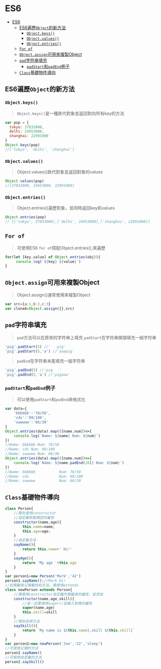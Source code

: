 # ES6
- [ES6](#es6)
    - [<span id="object">ES6遍歷`Object`的新方法</span>](#span-idobjectes6%E9%81%8D%E6%AD%B7object%E7%9A%84%E6%96%B0%E6%96%B9%E6%B3%95span)
        - [`Object.keys()`](#objectkeys)
        - [`Object.values()`](#objectvalues)
        - [`Object.entries()`](#objectentries)
    - [`For of`](#for-of)
    - [<span id="assign">`Object.assign`可用來複製Object</span>](#span-idassignobjectassign%E5%8F%AF%E7%94%A8%E4%BE%86%E8%A4%87%E8%A3%BDobjectspan)
    - [<span id="pad">`pad`字符串填充</span>](#span-idpadpad%E5%AD%97%E7%AC%A6%E4%B8%B2%E5%A1%AB%E5%85%85span)
        - [`padStart`和`padEnd`例子](#padstart%E5%92%8Cpadend%E4%BE%8B%E5%AD%90)
    - [<span id="use-class">`Class`基礎物件導向</span>](#span-iduse-classclass%E5%9F%BA%E7%A4%8E%E7%89%A9%E4%BB%B6%E5%B0%8E%E5%90%91span)
## <span id="object">ES6遍歷`Object`的新方法</span>
### `Object.keys()`
> `Object.keys()`是一種跌代對象並返回對向所有key的方法
```javascript
var pop = {
  tokyo: 37833000,
  delhi: 24953000,
  shanghai: 22991000
}
Object.keys(pop)
//['tokyo', 'delhi', 'shanghai']
```
### `Object.values()`
> Object.values()跌代對象並返回對象的values
```javascript
Object.values(pop)
//[37833000, 24953000, 22991000]
```
### `Object.entries()`
> Object.entries()遍歷對象，並同時返回key和values
```javascript
Object.entries(pop)
// [['tokyo', 37833000],['delhi', 24953000],['shanghai', 22991000]]
```
## `For of`
> 可使用ES6 `for of`搭配Object.entries(),來遍歷
```javascript
for(let [key,value] of Object.entries(obj)){
     console.log(`${key} ${value}`)
}
```
## <span id="assign">`Object.assign`可用來複製Object</span>
> Object.assign()通常使用來複製Object
```javascript
var src={a:1,b:2,c:3}
var cloneA=Object.assign({},src)
```
## <span id="pad">`pad`字符串填充</span>
> `pad`方法可以在原來的字符串上填充
> `padStart`在字符串開頭填充一組字符串
```javascript
'pig'.padStart(5) //'   pig'
'pig'.padStart(5,'a') //'aaapig'
```
> `padEnd`在字符串末尾填充一組字符串
```javascript
'pig'.padEnd(5) //'pig   '
'pig'.padEnd(5,'a') //'pigaaa'
```
### `padStart`和`padEnd`例子
> 可以使用`padStart`和`padEnd`來格式化
```javascript
var data={
    'bbbbbb':'78/50',
    'cds':'99/100',
    'swwwww':'66/30'
}
Object.entries(data).map(([name,num])=>{
	console.log(`Name: ${name} Num: ${num}`)
})
//Name: bbbbbb Num: 78/50
//Name: cds Num: 99/100
//Name: swwwww Num: 66/30
Object.entries(data).map(([name,num])=>{
	console.log(`Name: ${name.padEnd(16)} Num: ${num}`)
})
//Name: bbbbbb           Num: 78/50
//Name: cds              Num: 99/100
//Name: swwwww           Num: 66/30
```
## <span id="use-class">`Class`基礎物件導向</span>
```javascript
class Person{
    //需先使用constructor
    //自定義對象類型的屬性
    constructor(name,age){
        this.name=name;
        this.age=age;
    }
    //自定義方法
    sayName(){
        return this.name+' Hi!'
    }
    sayAge(){
        return 'My age '+this.age
    }
}
var person1=new Person('Mark','42')
person1.sayName();//Mark Hi!
//如需繼承父類屬性和方法，需使用extends
class newPerson extends Person{
    //需使用constructor並定義所需繼承的屬性，並添加
    constructor(name,age,skill){
        //並一定要使用super()並輸入對應的屬性
        super(name,age)
        this.skill=skill
    }
    //增加自用方法
    saySkill(){
        return `My name is ${this.name},skill ${this.skill}`
    }
}
var person2=new newPerson('Joe','22','sleep')
//可使用父類的方法
person2.sayName()
//可使用自定義的方法
person2.saySkill()
```